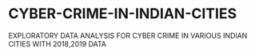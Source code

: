 # CYBER-CRIME-IN-INDIAN-CITIES
EXPLORATORY DATA ANALYSIS FOR CYBER CRIME IN VARIOUS INDIAN CITIES WITH 2018,2019 DATA 
